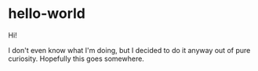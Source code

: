 # hello-world

Hi!

I don't even know what I'm doing, but I decided to do it anyway out of pure curiosity.
Hopefully this goes somewhere.
